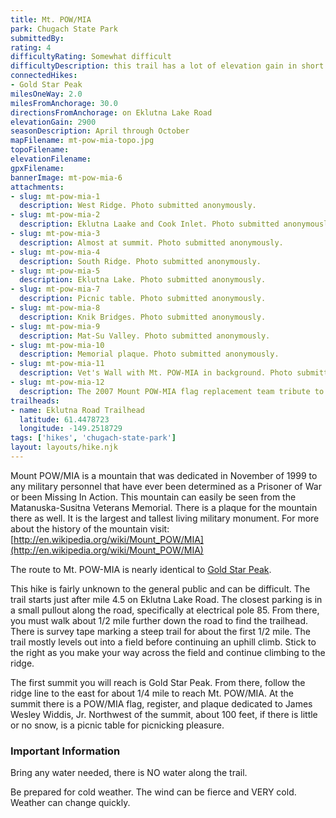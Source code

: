 ```yaml
---
title: Mt. POW/MIA
park: Chugach State Park
submittedBy: 
rating: 4
difficultyRating: Somewhat difficult
difficultyDescription: this trail has a lot of elevation gain in short periods of time. There is not much of a formal trail beyond approximately half mile, just survey tape. Once on the ridge the survey tape markers are few
connectedHikes:
- Gold Star Peak
milesOneWay: 2.0
milesFromAnchorage: 30.0
directionsFromAnchorage: on Eklutna Lake Road
elevationGain: 2900
seasonDescription: April through October
mapFilename: mt-pow-mia-topo.jpg
topoFilename: 
elevationFilename: 
gpxFilename: 
bannerImage: mt-pow-mia-6
attachments:
- slug: mt-pow-mia-1
  description: West Ridge. Photo submitted anonymously.
- slug: mt-pow-mia-2
  description: Eklutna Laake and Cook Inlet. Photo submitted anonymously.
- slug: mt-pow-mia-3
  description: Almost at summit. Photo submitted anonymously.
- slug: mt-pow-mia-4
  description: South Ridge. Photo submitted anonymously.
- slug: mt-pow-mia-5
  description: Eklutna Lake. Photo submitted anonymously.
- slug: mt-pow-mia-7
  description: Picnic table. Photo submitted anonymously.
- slug: mt-pow-mia-8
  description: Knik Bridges. Photo submitted anonymously.
- slug: mt-pow-mia-9
  description: Mat-Su Valley. Photo submitted anonymously.
- slug: mt-pow-mia-10
  description: Memorial plaque. Photo submitted anonymously.
- slug: mt-pow-mia-11
  description: Vet's Wall with Mt. POW-MIA in background. Photo submitted anonymously.
- slug: mt-pow-mia-12
  description: The 2007 Mount POW-MIA flag replacement team tribute to Shane Woods, Killed in Action Aug 9, 2006, in Iraq.  Participated in the early replacement teams, and picnic table placements. Photo submitted anonymously.
trailheads:
- name: Eklutna Road Trailhead
  latitude: 61.4478723
  longitude: -149.2518729
tags: ['hikes', 'chugach-state-park']
layout: layouts/hike.njk
---
```

Mount POW/MIA is a mountain that was dedicated in November of 1999 to any military personnel that have ever been determined as a Prisoner of War or been Missing In Action. This mountain can easily be seen from the Matanuska-Susitna Veterans Memorial. There is a plaque for the mountain there as well. It is the largest and tallest living military monument. For more about the history of the mountain visit: [http://en.wikipedia.org/wiki/Mount_POW/MIA](http://en.wikipedia.org/wiki/Mount_POW/MIA)

The route to Mt. POW-MIA is nearly identical to [Gold Star Peak](./gold-star-peak).

This hike is fairly unknown to the general public and can be difficult. The trail starts just after mile 4.5 on Eklutna Lake Road. The closest parking is in a small pullout along the road, specifically at electrical pole 85. From there, you must walk about 1/2 mile further down the road to find the trailhead. There is survey tape marking a steep trail for about the first 1/2 mile. The trail mostly levels out into a field before continuing an uphill climb. Stick to the right as you make your way across the field and continue climbing to the ridge. 

The first summit you will reach is Gold Star Peak. From there, follow the ridge line to the east for about 1/4 mile to reach Mt. POW/MIA. At the summit there is a POW/MIA flag, register, and plaque dedicated to James Wesley Widdis, Jr. Northwest of the summit, about 100 feet, if there is little or no snow, is a picnic table for picnicking pleasure.

### Important Information

Bring any water needed, there is NO water along the trail.

Be prepared for cold weather. The wind can be fierce and VERY cold. Weather can change quickly.
